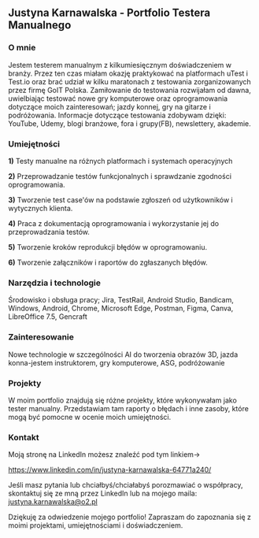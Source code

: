 __<h2>Justyna Karnawalska - Portfolio Testera Manualnego</h2>__

<h3>O mnie</h3>

Jestem testerem manualnym z kilkumiesięcznym doświadczeniem w branży. Przez ten czas miałam okazję praktykować na platformach uTest i Test.io oraz brać udział
w kilku maratonach z testowania zorganizowanych przez firmę GoIT Polska. Zamiłowanie do testowania rozwijałam od dawna, uwielbiając testować nowe gry komputerowe oraz oprogramowania dotyczące moich zainteresowań; jazdy konnej, gry na gitarze i podróżowania. Informacje dotyczące testowania zdobywam dzięki: YouTube, Udemy, blogi branżowe, fora i grupy(FB), newslettery, akademie. 

<h3>Umiejętności</h3>

**1)** Testy manualne na różnych platformach i systemach operacyjnych

**2)** Przeprowadzanie testów funkcjonalnych i sprawdzanie zgodności oprogramowania.

**3)** Tworzenie test case'ów na podstawie zgłoszeń od użytkowników i wytycznych klienta.

**4)** Praca z dokumentacją oprogramowania i wykorzystanie jej do przeprowadzania testów.

**5)** Tworzenie kroków reprodukcji błędów w oprogramowaniu.

**6)** Tworzenie załączników i raportów do zgłaszanych błędów.


<h3>Narzędzia i technologie</h3>

Środowisko i obsługa pracy;
Jira, TestRail, Android Studio, Bandicam, Windows, Android, Chrome, Microsoft Edge, Postman, Figma, Canva,
LibreOffice 7.5, Gencraft


<h3>Zainteresowanie</h3> 

Nowe technologie w szczególności AI do tworzenia obrazów 3D, jazda konna-jestem instruktorem, gry komputerowe, ASG, podróżowanie


<h3>Projekty</h3>

W moim portfolio znajdują się różne projekty, które wykonywałam jako tester manualny. Przedstawiam tam raporty o błędach i inne zasoby, które mogą być pomocne w ocenie moich umiejętności.


<h3>Kontakt</h3>

Moją stronę na LinkedIn możesz znaleźć pod tym linkiem-> <p><a title="Link do LinkedIn" href="https://www.linkedin.com/in/justyna-karnawalska-64771a240/"> https://www.linkedin.com/in/justyna-karnawalska-64771a240/</a></p>
Jeśli masz pytania lub chciałbyś/chciałabyś porozmawiać o współpracy, skontaktuj się ze mną przez LinkedIn lub na mojego maila: justyna.karnawalska@o2.pl

Dziękuję za odwiedzenie mojego portfolio! Zapraszam do zapoznania się z moimi projektami, umiejętnościami i doświadczeniem.
